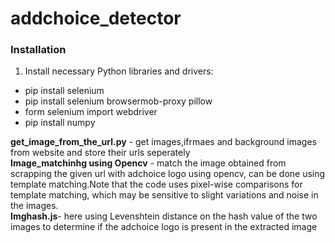 # addchoice_detector
### Installation
1. Install necessary Python libraries and drivers:
  - pip install selenium
  - pip install selenium browsermob-proxy pillow
  - form selenium import webdriver
  - pip install numpy

**get_image_from_the_url.py** - get images,ifrmaes and background images from website and store their urls seperately <br />
**Image_matchinhg using Opencv** - match the image obtained from scrapping the given url with adchoice logo using opencv, can be done using template matching.Note that the code uses pixel-wise comparisons for template matching, which may be sensitive to slight variations and noise in the images.<br />
**Imghash.js**- here using Levenshtein distance on the hash value of the two images to determine if the adchoice logo is present in the extracted image<br />

